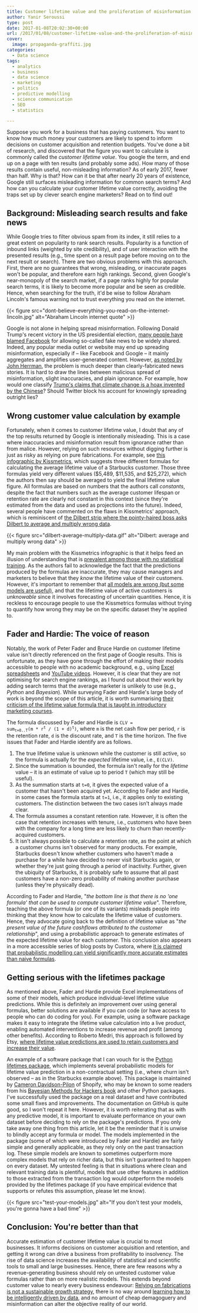 ```yaml
---
title: Customer lifetime value and the proliferation of misinformation on the internet
author: Yanir Seroussi
type: post
date: 2017-01-08T20:02:30+00:00
url: /2017/01/08/customer-lifetime-value-and-the-proliferation-of-misinformation-on-the-internet/
cover:
  image: propaganda-graffiti.jpg
categories:
  - Data science
tags:
  - analytics
  - business
  - data science
  - marketing
  - politics
  - predictive modelling
  - science communication
  - SEO
  - statistics

---
```

Suppose you work for a business that has paying customers. You want to know how much money your customers are likely to spend to inform decisions on customer acquisition and retention budgets. You've done a bit of research, and discovered that the figure you want to calculate is commonly called the _customer lifetime value_. You google the term, and end up on a page with ten results (and probably some ads). How many of those results contain useful, non-misleading information? As of early 2017, fewer than half. Why is that? How can it be that after nearly 20 years of existence, Google still surfaces misleading information for common search terms? And how can you calculate your customer lifetime value correctly, avoiding the traps set up by clever search engine marketers? Read on to find out!

## Background: Misleading search results and fake news

While Google tries to filter obvious spam from its index, it still relies to a great extent on popularity to rank search results. Popularity is a function of inbound links (weighted by site credibility), and of user interaction with the presented results (e.g., time spent on a result page before moving on to the next result or search). There are two obvious problems with this approach. First, there are no guarantees that wrong, misleading, or inaccurate pages won't be popular, and therefore earn high rankings. Second, given Google's near-monopoly of the search market, if a page ranks highly for popular search terms, it is likely to become more popular and be seen as credible. Hence, when searching for the truth, it'd be wise to follow Abraham Lincoln's famous warning not to trust everything you read on the internet.

{{< figure src="dont-believe-everything-you-read-on-the-internet-lincoln.jpg" alt="Abraham Lincoln internet quote" >}}

Google is not alone in helping spread misinformation. Following Donald Trump's recent victory in the US presidential election, <a href="https://www.facebook.com/zuck/posts/10103269806149061" target="_blank" rel="noopener">many people have blamed Facebook</a> for allowing so-called fake news to be widely shared. Indeed, any popular media outlet or website may end up spreading misinformation, especially if &ndash; like Facebook and Google &ndash; it mainly aggregates and amplifies user-generated content. However, <a href="http://www.nytimes.com/2016/11/19/business/media/exposing-fake-news-eroding-trust-in-real-reporting.html" target="_blank" rel="noopener">as noted by John Herrman</a>, the problem is much deeper than clearly-fabricated news stories. It is hard to draw the lines between malicious spread of misinformation, slight inaccuracies, and plain ignorance. For example, how would one classify <a href="http://www.politifact.com/truth-o-meter/statements/2016/jun/03/hillary-clinton/yes-donald-trump-did-call-climate-change-chinese-h/" target="_blank" rel="noopener">Trump's claims that climate change is a hoax invented by the Chinese</a>? Should Twitter block his account for knowingly spreading outright lies?

## Wrong customer value calculation by example

Fortunately, when it comes to customer lifetime value, I doubt that any of the top results returned by Google is intentionally misleading. This is a case where inaccuracies and misinformation result from ignorance rather than from malice. However, relying on such resources without digging further is just as risky as relying on pure fabrications. For example, see <a href="https://blog.kissmetrics.com/how-to-calculate-lifetime-value/" target="_blank" rel="nofollow noopener">this infographic by Kissmetrics</a>, which suggests three different formulas for calculating the average lifetime value of a Starbucks customer. Those three formulas yield very different values ($5,489, $11,535, and $25,272), which the authors then say should be averaged to yield the final lifetime value figure. All formulas are based on numbers that the authors call _constants_, despite the fact that numbers such as the average customer lifespan or retention rate are clearly not constant in this context (since they're estimated from the data and used as projections into the future). Indeed, several people have commented on the flaws in Kissmetrics' approach, which is reminiscent of <a href="http://dilbert.com/strip/2008-05-07" target="_blank" rel="noopener">the Dilbert strip where the pointy-haired boss asks Dilbert to average and multiply wrong data</a>.

{{< figure src="dilbert-average-multiply-data.gif" alt="Dilbert: average and multiply wrong data" >}}

My main problem with the Kissmetrics infographic is that it helps feed an illusion of understanding that is [prevalent among those with no statistical training][1]. As the authors fail to acknowledge the fact that the predictions produced by the formulas are inaccurate, they may cause managers and marketers to believe that they _know_ the lifetime value of their customers. However, it's important to remember that <a href="https://en.wikipedia.org/wiki/All_models_are_wrong" target="_blank" rel="noopener">all models are wrong (but some models are useful)</a>, and that the lifetime value of active customers is _unknowable_ since it involves forecasting of uncertain quantities. Hence, it is reckless to encourage people to use the Kissmetrics formulas without trying to quantify how wrong they may be on the specific dataset they're applied to.

## Fader and Hardie: The voice of reason

Notably, the work of Peter Fader and Bruce Hardie on customer lifetime value isn't directly referenced on the first page of Google results. This is unfortunate, as they have gone through the effort of making their models accessible to people with no academic background, e.g., using <a href="http://www.brucehardie.com/notes/025/" target="_blank" rel="noopener">Excel spreadsheets</a> and <a href="https://www.youtube.com/watch?v=guj2gVEEx4s" target="_blank" rel="noopener">YouTube videos</a>. However, it is clear that they are not optimising for search engine rankings, as I found out about their work by adding search terms that the average marketer is unlikely to use (e.g., _Python_ and _Bayesian_). While surveying Fader and Hardie's large body of work is beyond the scope of this article, it is worth summarising <a href="http://www.brucehardie.com/notes/033/what_is_wrong_with_this_CLV_formula.pdf" target="_blank" rel="noopener">their criticism of the lifetime value formula that is taught in introductory marketing courses</a>.

The formula discussed by Fader and Hardie is <code>CLV = sum<sub>t=0..T</sub>(m * r<sup>t</sup> / (1 + d)<sup>t</sup>)</code>, where `m` is the net cash flow per period, `r` is the retention rate, `d` is the discount rate, and `T` is the time horizon. The five issues that Fader and Hardie identify are as follows.

  1. The true lifetime value is unknown while the customer is still active, so the formula is actually for the _expected_ lifetime value, i.e., `E(CLV)`.
  2. Since the summation is bounded, the formula isn't really for the _lifetime_ value &ndash; it is an estimate of value up to period `T` (which may still be useful).
  3. As the summation starts at `t=0`, it gives the expected value of a customer that hasn't been acquired yet. According to Fader and Hardie, in some cases the formula starts at `t=1`, i.e., it applies only to existing customers. The distinction between the two cases isn't always made clear.
  4. The formula assumes a constant retention rate. However, it is often the case that retention increases with tenure, i.e., customers who have been with the company for a long time are less likely to churn than recently-acquired customers.
  5. It isn't always possible to calculate a retention rate, as the point at which a customer churns isn't observed for many products. For example, Starbucks doesn't know whether customers who haven't made a purchase for a while have decided to never visit Starbucks again, or whether they're just going through a period of inactivity. Further, given the ubiquity of Starbucks, it is probably safe to assume that all past customers have a non-zero probability of making another purchase (unless they're physically dead).

According to Fader and Hardie, "_the bottom line is that there is no &#8216;one formula' that can be used to compute customer lifetime value_". Therefore, teaching the above formula (or one of its variants) misleads people into thinking that they know how to calculate the lifetime value of customers. Hence, they advocate going back to the definition of lifetime value as "_the present value of the future cashflows attributed to the customer relationship_", and using a probabilistic approach to generate estimates of the expected lifetime value for each customer. This conclusion also appears in a more accessible series of blog posts by Custora, where <a href="http://blog.custora.com/2012/02/how-bayesian-probability-models-can-make-clv-predictions-12x-more-accurate/" target="_blank" rel="noopener">it is claimed that probabilistic modelling can yield significantly more accurate estimates than naive formulas</a>.

## Getting serious with the lifetimes package

As mentioned above, Fader and Hardie provide Excel implementations of some of their models, which produce individual-level lifetime value predictions. While this is definitely an improvement over using general formulas, better solutions are available if you can code (or have access to people who can do coding for you). For example, using a software package makes it easy to integrate the lifetime value calculation into a live product, enabling automated interventions to increase revenue and profit (among other benefits). According to Roberto Medri, this approach is followed by Etsy, <a href="http://cdn.oreillystatic.com/en/assets/1/event/85/Case%20Study_%20What_s%20a%20Customer%20Worth_%20Presentation.pdf" target="_blank" rel="noopener">where lifetime value predictions are used to retain customers and increase their value</a>.

An example of a software package that I can vouch for is the <a href="https://github.com/CamDavidsonPilon/lifetimes" target="_blank" rel="noopener">Python lifetimes package</a>, which implements several probabilistic models for lifetime value prediction in a non-contractual setting (i.e., where churn isn't observed &ndash; as in the Starbucks example above). This package is maintained by <a href="https://dataorigami.net/" target="_blank" rel="noopener">Cameron Davidson-Pilon</a> of Shopify, who may be known to some readers from his <a href="http://camdavidsonpilon.github.io/Probabilistic-Programming-and-Bayesian-Methods-for-Hackers/" target="_blank" rel="noopener">Bayesian Methods for Hackers book</a> and other Python packages. I've successfully used the package on a real dataset and have contributed some small fixes and improvements. The documentation on GitHub is quite good, so I won't repeat it here. However, it is worth reiterating that as with any predictive model, it is important to evaluate performance on your own dataset before deciding to rely on the package's predictions. If you only take away one thing from this article, let it be the reminder that it is unwise to blindly accept any formula or model. The models implemented in the package (some of which were introduced by Fader and Hardie) are fairly simple and generally applicable, as they rely only on the past transaction log. These simple models are known to sometimes outperform more complex models that rely on richer data, but this isn't guaranteed to happen on every dataset. My untested feeling is that in situations where clean and relevant training data is plentiful, models that use other features in addition to those extracted from the transaction log would outperform the models provided by the lifetimes package (if you have empirical evidence that supports or refutes this assumption, please let me know).

{{< figure src="test-your-models.jpg" alt="If you don't test your models, you're gonna have a bad time" >}}

## Conclusion: You're better than that

Accurate estimation of customer lifetime value is crucial to most businesses. It informs decisions on customer acquisition and retention, and getting it wrong can drive a business from profitability to insolvency. The rise of data science increases the availability of statistical and scientific tools to small and large businesses. Hence, there are few reasons why a revenue-generating business should rely on untested customer value formulas rather than on more realistic models. This extends beyond customer value to nearly every business endeavour: <a href="https://www.linkedin.com/pulse/how-identify-your-marketing-lies-start-telling-truth-tiberio-caetano" target="_blank" rel="noopener">Relying on fabrications is not a sustainable growth strategy</a>, there is no way around [learning how to be intelligently driven by data][1], and no amount of cheap demagoguery and misinformation can alter the objective reality of our world.

 [1]: https://yanirseroussi.com/2016/08/21/seven-ways-to-be-data-driven-off-a-cliff/
